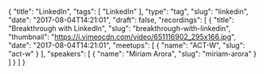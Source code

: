 {
  "title": "LinkedIn",
  "tags": [
    "LinkedIn"
  ],
  "type": "tag",
  "slug": "linkedin",
  "date": "2017-08-04T14:21:01",
  "draft": false,
  "recordings": [
    {
      "title": "Breakthrough with LinkedIn",
      "slug": "breakthrough-with-linkedin",
      "thumbnail": "https://i.vimeocdn.com/video/651116902_295x166.jpg",
      "date": "2017-08-04T14:21:01",
      "meetups": [
        {
          "name": "ACT-W",
          "slug": "act-w"
        }
      ],
      "speakers": [
        {
          "name": "Miriam Arora",
          "slug": "miriam-arora"
        }
      ]
    }
  ]
}